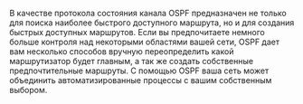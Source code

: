 В качестве протокола состояния канала OSPF предназначен не только для поиска наиболее быстрого доступного маршрута, но и для создания быстрых доступных маршрутов. Если вы предпочитаете немного больше контроля над некоторыми областями вашей сети, OSPF дает вам несколько способов вручную переопределить какой маршрутизатор будет главным, а так же создать собственные предпочтительные маршруты. С помощью OSPF ваша сеть может объединить автоматизированные процессы с вашим собственным выбором.

